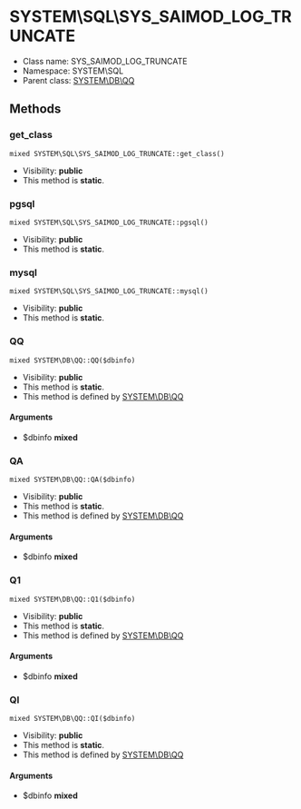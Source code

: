 SYSTEM\SQL\SYS_SAIMOD_LOG_TRUNCATE
===============






* Class name: SYS_SAIMOD_LOG_TRUNCATE
* Namespace: SYSTEM\SQL
* Parent class: [SYSTEM\DB\QQ](SYSTEM-DB-QQ.md)







Methods
-------


### get_class

    mixed SYSTEM\SQL\SYS_SAIMOD_LOG_TRUNCATE::get_class()





* Visibility: **public**
* This method is **static**.




### pgsql

    mixed SYSTEM\SQL\SYS_SAIMOD_LOG_TRUNCATE::pgsql()





* Visibility: **public**
* This method is **static**.




### mysql

    mixed SYSTEM\SQL\SYS_SAIMOD_LOG_TRUNCATE::mysql()





* Visibility: **public**
* This method is **static**.




### QQ

    mixed SYSTEM\DB\QQ::QQ($dbinfo)





* Visibility: **public**
* This method is **static**.
* This method is defined by [SYSTEM\DB\QQ](SYSTEM-DB-QQ.md)


#### Arguments
* $dbinfo **mixed**



### QA

    mixed SYSTEM\DB\QQ::QA($dbinfo)





* Visibility: **public**
* This method is **static**.
* This method is defined by [SYSTEM\DB\QQ](SYSTEM-DB-QQ.md)


#### Arguments
* $dbinfo **mixed**



### Q1

    mixed SYSTEM\DB\QQ::Q1($dbinfo)





* Visibility: **public**
* This method is **static**.
* This method is defined by [SYSTEM\DB\QQ](SYSTEM-DB-QQ.md)


#### Arguments
* $dbinfo **mixed**



### QI

    mixed SYSTEM\DB\QQ::QI($dbinfo)





* Visibility: **public**
* This method is **static**.
* This method is defined by [SYSTEM\DB\QQ](SYSTEM-DB-QQ.md)


#### Arguments
* $dbinfo **mixed**


